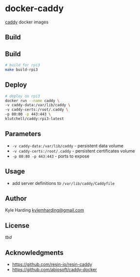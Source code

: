 # docker-caddy

[caddy](https://caddyserver.com/) docker images

## Build

## Build

```bash
# build for rpi3
make build-rpi3
```

## Deploy

```bash
# deploy on rpi3
docker run --name caddy \
-v caddy-data:/var/lib/caddy \
-v caddy-certs:/root/.caddy \
-p 80:80 -p 443:443 \
klutchell/caddy:rpi3-latest
```

## Parameters

* `-v caddy-data:/var/lib/caddy` - persistent data volume
* `-v caddy-certs:/root/.caddy` - persistent certificates volume
* `-p 80:80 -p 443:443` - ports to expose

## Usage

* add server definitions to `/var/lib/caddy/Caddyfile`

## Author

Kyle Harding <kylemharding@gmail.com>

## License

_tbd_

## Acknowledgments

* https://github.com/resin-io/resin-caddy
* https://github.com/abiosoft/caddy-docker


